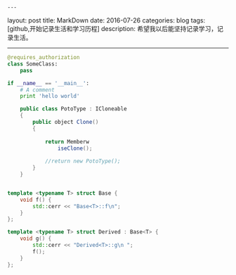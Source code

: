    ---
layout: post
title: MarkDown
date: 2016-07-26
categories: blog
tags: [github,开始记录生活和学习历程]
description: 希望我以后能坚持记录学习，记录生活。


---




```python
@requires_authorization
class SomeClass:
    pass

if __name__ == '__main__':
    # A comment
    print 'hello world'
```

```java
    public class PotoType : ICloneable
    {
        public object Clone()
        {
            
            return Memberw
                iseClone();
            
            //return new PotoType();
        }
    }
```

```cpp

template <typename T> struct Base {
    void f() {
        std::cerr << "Base<T>::f\n";
    }
};

template <typename T> struct Derived : Base<T> {
    void g() {
        std::cerr << "Derived<T>::g\n ";
        f();
    }
};
```